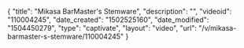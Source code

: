 {
    "title": "Mikasa BarMaster's Stemware",
    "description": "",
    "videoid": "110004245",
    "date_created": "1502525160",
    "date_modified": "1504450279",
    "type": "captivate",
    "layout": "video",
    "url": "\/v\/mikasa-barmaster-s-stemware\/110004245"
}